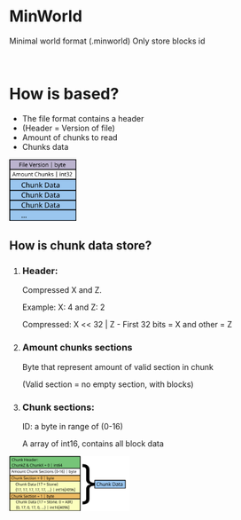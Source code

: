 <h1>MinWorld</h1>
<p>
    Minimal world format (.minworld)
    Only store blocks id  
</p>
<br>
<h1>How is based?</h1>
<ul>
    <li>The file format contains a header</li>
    <li>(Header = Version of file)</li>
    <li>Amount of chunks to read</li>
    <li>Chunks data</li>
</ul>
<img src="github/mwformat.png" height="30%" width="24%">


<h2>How is chunk data store?</h2>
<ol>
    <li>
        <h3>Header:</h3>
        <p>Compressed X and Z.</p>
        <p>Example: X: 4 and Z: 2</p>
        <p>Compressed: X << 32 | Z - First 32 bits = X and other = Z</p> 
    </li>
    <li>
        <h3>Amount chunks sections</h3>
        <p>Byte that represent amount of valid section in chunk</p>
        <p>(Valid section = no empty section, with blocks)</p>
    </li>
    <li>
        <h3>Chunk sections:</h3>
        <p>ID: a byte in range of (0-16)</p>
        <p>A array of int16, contains all block data</p>
    </li>
</ol>
<img src="github/chunkformat.png" height="30%" width="43%">
